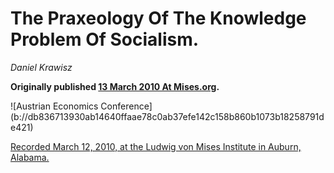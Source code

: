 # The Praxeology Of The Knowledge Problem Of Socialism.

_Daniel Krawisz_

**Originally published [13 March 2010 At Mises.org](https://mises.org/library/praxeology-knowledge-problem-socialism).**




<div class="my-4 text-center">![Austrian Economics Conference](b://db836713930ab14640ffaae78c0ab37efe142c158b860b1073b18258791de421)</div>





[Recorded March 12, 2010, at the Ludwig von Mises Institute in Auburn, Alabama.](b://04294cf6f180ffdcfd78d4185c15d25d3e0b6647bb749fb3827d7336f3f1982f)


